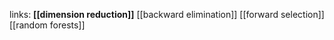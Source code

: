 links:
**[[dimension reduction]]**
[[backward elimination]]
[[forward selection]]
[[random forests]]